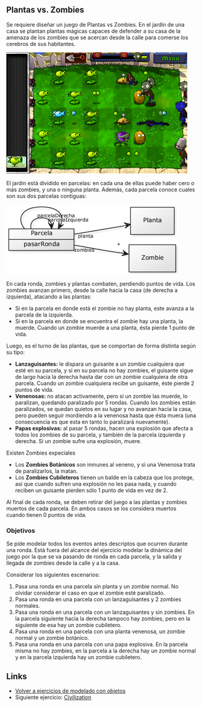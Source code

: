 
## Plantas vs. Zombies

Se requiere diseñar un juego de Plantas vs Zombies. En el jardín de una casa se plantan plantas mágicas capaces de defender a su casa de la amenaza de los zombies que se acercan desde la calle para comerse los cerebros de sus habitantes.

![plantas vs zombies](/images/plants-vs-zombies.png)

El jardín está dividido en parcelas: en cada una de ellas puede haber cero o más zombies, y una o ninguna planta. Además, cada parcela conoce cuales son sus dos parcelas contiguas:

![diagrama de clase](/images/plants-vs-zombies-class-diagram.png)

En cada ronda, zombies y plantas combaten, perdiendo puntos de vida. Los zombies avanzan primero, desde la calle hacia la casa (de derecha a izquierda), atacando a las plantas:

- Si en la parcela en donde está el zombie no hay planta, este avanza a la parcela de la izquierda.
- Si en la parcela en donde se encuentra el zombie hay una planta, la muerde. Cuando un zombie muerde a una planta, ésta pierde 1 punto de vida.

Luego, es el turno de las plantas, que se comportan de forma distinta según su tipo:

- **Lanzaguisantes:** le dispara un guisante a un zombie cualquiera que esté en su parcela, y si en su parcela no hay zombies, el guisante sigue de largo hacia la derecha hasta dar con un zombie cualquiera de otra parcela. Cuando un zombie cualquiera recibe un guisante, éste pierde 2 puntos de vida. 
- **Venenosas:** no atacan activamente, pero si un zombie las muerde, lo paralizan, quedando paralizado por 5 rondas. Cuando los zombies están paralizados, se quedan quietos en su lugar y no avanzan hacia la casa, pero pueden seguir mordiendo a la venenosa hasta que ésta muera (una consecuencia es que esta en tanto lo paralizará nuevamente).
- **Papas explosivas:** al pasar 5 rondas, hacen una explosión que afecta a todos los zombies de su parcela, y también de la parcela izquierda y derecha. Si un zombie sufre una explosión, muere.

Existen Zombies expeciales
- Los **Zombies Botánicos** son inmunes al veneno, y si una Venenosa trata de paralizarlos, la matan.
- Los **Zombies Cubileteros** tienen un balde en la cabeza que los protege, así que cuando sufren una explosión no les pasa nada, y cuando reciben un guisante pierden sólo 1 punto de vida en vez de 2.

Al final de cada ronda, se deben retirar del juego a las plantas y zombies muertos de cada parcela. En ambos casos se los considera muertos cuando tienen 0 puntos de vida.

### Objetivos

Se pide modelar todos los eventos antes descriptos que ocurren durante una ronda. Está fuera del alcance del ejercicio modelar la dinámica del juego por la que se va pasando de ronda en cada parcela, y la salida y llegada de zombies desde la calle y a la casa.

Considerar los siguientes escenarios:

1. Pasa una ronda en una parcela sin planta y un zombie normal. No olvidar considerar el caso en que el zombie esté paralizado.
2. Pasa una ronda en una parcela con un lanzaguisantes y 2 zombies normales.
3. Pasa una ronda en una parcela con un lanzaguisantes y sin zombies. En la parcela siguiente hacia la derecha tampoco hay zombies, pero en la siguiente de esa hay un zombie cubiletero.
4. Pasa una ronda en una parcela con una planta venenosa, un zombie normal y un zombie botánico.
5. Pasa una ronda en una parcela con una papa explosiva. En la parcela misma no hay zombies, en la parcela a la derecha hay un zombie normal y en la parcela izquierda hay un zombie cubiletero.

## Links

- [Volver a ejercicios de modelado con objetos](index.md)
- Siguiente ejercicio: [Civilization](civilization.md)
